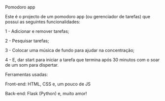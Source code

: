 Pomodoro app

Este é o projecto de um pomodoro app (ou gerenciador de tarefas) que possui as seguintes funcionalidades:

1 - Adicionar e remover tarefas;

2 - Pesquisar tarefas;

3 - Colocar uma música de fundo para ajudar na concentração;

4 - E, dar start para iniciar a tarefa que termina após 30 minutos com o soar de um som para dispertar.

Ferramentas usadas:

Front-end: HTML, CSS e, um pouco de JS

Back-end: Flask (Python) e, muito amor!
